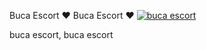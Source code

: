 Buca Escort ❤️ Buca Escort ❤️
[![buca escort](https://github.com/user-attachments/assets/a4286e10-d990-4c67-877a-5f7e56293d2d)](https://linktr.ee/escortizmir)

buca escort, buca escort
